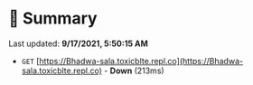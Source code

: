 # 📖 Summary
Last updated: **9/17/2021, 5:50:15 AM**

- `GET` [https://Bhadwa-sala.toxicblte.repl.co](https://Bhadwa-sala.toxicblte.repl.co) - **Down** (213ms)
